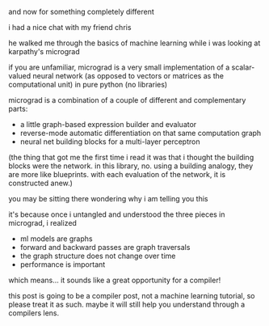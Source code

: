 ---
---

and now for something completely different

i had a nice chat with my friend chris

he walked me through the basics of machine learning while i was looking at
karpathy's micrograd

if you are unfamiliar, micrograd is a very small implementation of a
scalar-valued neural network (as opposed to vectors or matrices as the
computational unit) in pure python (no libraries)

micrograd is a combination of a couple of different and complementary parts:

* a little graph-based expression builder and evaluator
* reverse-mode automatic differentiation on that same computation graph
* neural net building blocks for a multi-layer perceptron

(the thing that got me the first time i read it was that i thought the building
blocks were the network. in this library, no. using a building analogy, they
are more like blueprints. with each evaluation of the network, it is
constructed anew.)

you may be sitting there wondering why i am telling you this

it's because once i untangled and understood the three pieces in micrograd, i
realized

* ml models are graphs
* forward and backward passes are graph traversals
* the graph structure does not change over time
* performance is important

which means... it sounds like a great opportunity for a compiler!

this post is going to be a compiler post, not a machine learning tutorial, so
please treat it as such. maybe it will still help you understand through a
compilers lens.
